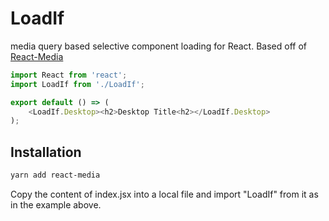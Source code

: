 # LoadIf
media query based selective component loading for React. 
Based off of [React-Media](https://github.com/reacttraining/react-media)


```js
import React from 'react';
import LoadIf from './LoadIf';

export default () => (
    <LoadIf.Desktop><h2>Desktop Title<h2></LoadIf.Desktop>
);
```
## Installation

```sh
yarn add react-media
```

Copy the content of index.jsx into a local file and import "LoadIf" from it as in the example above.
